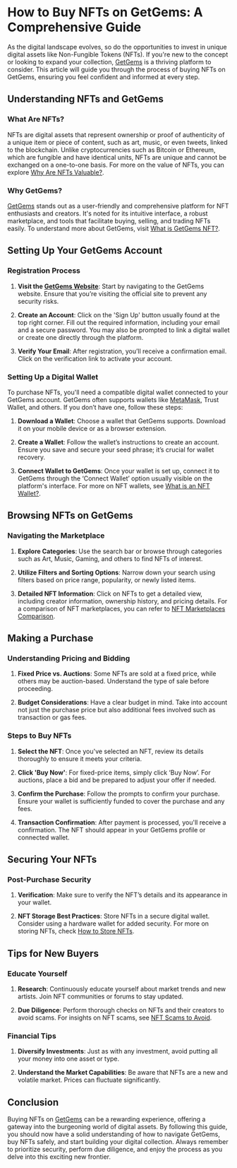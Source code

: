 # How to Buy NFTs on GetGems: A Comprehensive Guide

As the digital landscape evolves, so do the opportunities to invest in unique digital assets like Non-Fungible Tokens (NFTs). If you're new to the concept or looking to expand your collection, [GetGems](https://www.getgems.io/) is a thriving platform to consider. This article will guide you through the process of buying NFTs on GetGems, ensuring you feel confident and informed at every step.

## Understanding NFTs and GetGems

### What Are NFTs?

NFTs are digital assets that represent ownership or proof of authenticity of a unique item or piece of content, such as art, music, or even tweets, linked to the blockchain. Unlike cryptocurrencies such as Bitcoin or Ethereum, which are fungible and have identical units, NFTs are unique and cannot be exchanged on a one-to-one basis. For more on the value of NFTs, you can explore [Why Are NFTs Valuable?](https://www.license-token.com/wiki/why-are-nf-ts-valuable).

### Why GetGems?

[GetGems](https://www.getgems.io/) stands out as a user-friendly and comprehensive platform for NFT enthusiasts and creators. It's noted for its intuitive interface, a robust marketplace, and tools that facilitate buying, selling, and trading NFTs easily. To understand more about GetGems, visit [What is GetGems NFT?](https://www.license-token.com/wiki/what-is-get-gems-nft).

## Setting Up Your GetGems Account

### Registration Process

1. **Visit the [GetGems Website](https://www.getgems.io/)**: Start by navigating to the GetGems website. Ensure that you’re visiting the official site to prevent any security risks.
   
2. **Create an Account**: Click on the 'Sign Up' button usually found at the top right corner. Fill out the required information, including your email and a secure password. You may also be prompted to link a digital wallet or create one directly through the platform.
   
3. **Verify Your Email**: After registration, you’ll receive a confirmation email. Click on the verification link to activate your account.

### Setting Up a Digital Wallet

To purchase NFTs, you'll need a compatible digital wallet connected to your GetGems account. GetGems often supports wallets like [MetaMask](https://metamask.io/), Trust Wallet, and others. If you don’t have one, follow these steps:

1. **Download a Wallet**: Choose a wallet that GetGems supports. Download it on your mobile device or as a browser extension.
   
2. **Create a Wallet**: Follow the wallet’s instructions to create an account. Ensure you save and secure your seed phrase; it’s crucial for wallet recovery.
   
3. **Connect Wallet to GetGems**: Once your wallet is set up, connect it to GetGems through the ‘Connect Wallet’ option usually visible on the platform's interface. For more on NFT wallets, see [What is an NFT Wallet?](https://www.license-token.com/wiki/what-is-an-nft-wallet).

## Browsing NFTs on GetGems

### Navigating the Marketplace

1. **Explore Categories**: Use the search bar or browse through categories such as Art, Music, Gaming, and others to find NFTs of interest.
   
2. **Utilize Filters and Sorting Options**: Narrow down your search using filters based on price range, popularity, or newly listed items.
   
3. **Detailed NFT Information**: Click on NFTs to get a detailed view, including creator information, ownership history, and pricing details. For a comparison of NFT marketplaces, you can refer to [NFT Marketplaces Comparison](https://www.license-token.com/wiki/nft-marketplaces-comparison).

## Making a Purchase

### Understanding Pricing and Bidding

1. **Fixed Price vs. Auctions**: Some NFTs are sold at a fixed price, while others may be auction-based. Understand the type of sale before proceeding.
   
2. **Budget Considerations**: Have a clear budget in mind. Take into account not just the purchase price but also additional fees involved such as transaction or gas fees.

### Steps to Buy NFTs

1. **Select the NFT**: Once you've selected an NFT, review its details thoroughly to ensure it meets your criteria.
   
2. **Click 'Buy Now'**: For fixed-price items, simply click ‘Buy Now’. For auctions, place a bid and be prepared to adjust your offer if needed.
   
3. **Confirm the Purchase**: Follow the prompts to confirm your purchase. Ensure your wallet is sufficiently funded to cover the purchase and any fees.
   
4. **Transaction Confirmation**: After payment is processed, you'll receive a confirmation. The NFT should appear in your GetGems profile or connected wallet.

## Securing Your NFTs

### Post-Purchase Security

1. **Verification**: Make sure to verify the NFT’s details and its appearance in your wallet.
   
2. **NFT Storage Best Practices**: Store NFTs in a secure digital wallet. Consider using a hardware wallet for added security. For more on storing NFTs, check [How to Store NFTs](https://www.license-token.com/wiki/how-to-store-nf-ts).

## Tips for New Buyers

### Educate Yourself

1. **Research**: Continuously educate yourself about market trends and new artists. Join NFT communities or forums to stay updated.
   
2. **Due Diligence**: Perform thorough checks on NFTs and their creators to avoid scams. For insights on NFT scams, see [NFT Scams to Avoid](https://www.license-token.com/wiki/nft-scams-to-avoid).

### Financial Tips

1. **Diversify Investments**: Just as with any investment, avoid putting all your money into one asset or type.
   
2. **Understand the Market Capabilities**: Be aware that NFTs are a new and volatile market. Prices can fluctuate significantly.

## Conclusion

Buying NFTs on [GetGems](https://www.getgems.io/) can be a rewarding experience, offering a gateway into the burgeoning world of digital assets. By following this guide, you should now have a solid understanding of how to navigate GetGems, buy NFTs safely, and start building your digital collection. Always remember to prioritize security, perform due diligence, and enjoy the process as you delve into this exciting new frontier.